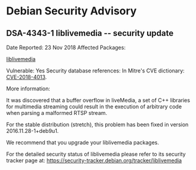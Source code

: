 
Debian Security Advisory
========================


DSA-4343-1 liblivemedia -- security update
------------------------------------------



Date Reported:
23 Nov 2018
Affected Packages:

[liblivemedia](https://packages.debian.org/src:liblivemedia)

Vulnerable:
Yes
Security database references:
In Mitre's CVE dictionary: [CVE-2018-4013](https://security-tracker.debian.org/tracker/CVE-2018-4013).  

More information:

It was discovered that a buffer overflow in liveMedia, a set of C++
libraries for multimedia streaming could result in the execution of
arbitrary code when parsing a malformed RTSP stream.


For the stable distribution (stretch), this problem has been fixed in
version 2016.11.28-1+deb9u1.


We recommend that you upgrade your liblivemedia packages.


For the detailed security status of liblivemedia please refer to
its security tracker page at:
<https://security-tracker.debian.org/tracker/liblivemedia>





